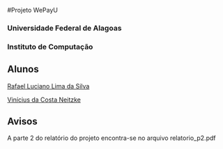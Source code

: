 #Projeto WePayU

### Universidade Federal de Alagoas 
### Instituto de Computação 

## Alunos
[Rafael Luciano Lima da Silva](https://github.com/rafaellucian0) 

[Vinícius da Costa Neitzke](https://github.com/Neiwone) 

## Avisos

A parte 2 do relatório do projeto encontra-se no arquivo relatorio_p2.pdf
